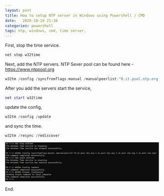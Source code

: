 ```yaml
---
layout: post
title: How to setup NTP server in Windows using Powershell / CMD
date:   2020-10-10 21:38
categories: powershell
tags: ntp, windows, cmd, time server,
---
```


First, stop the time service.
```powershell
net stop w32time
```

Next, add the NTP servers. NTP Sever pool can be found here - <https://www.ntppool.org>
```powershell
w32tm /config /syncfromflags:manual /manualpeerlist:"0.it.pool.ntp.org 1.ie.pool.ntp.org 2.ie.pool.ntp.org 3.ie.pool.ntp.org"
```

After you add the servers start the service,
```powershell
net start w32time
```

update the config,
```powershell
w32tm /config /update
```

 and sync the time.
```powershell
w32tm /resync /rediscover
```

![Output](/assets/2020-10-10-ntp-setup-poweshell-cmd/ntp-cmd.png)

End.